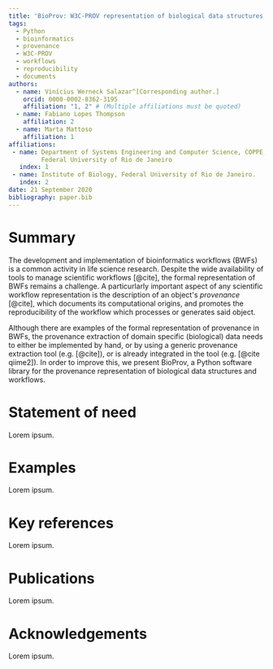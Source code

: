 ```yaml
---
title: 'BioProv: W3C-PROV representation of biological data structures and workflows'
tags:
  - Python
  - bioinformatics
  - provenance
  - W3C-PROV
  - workflows
  - reproducibility
  - documents
authors:
  - name: Vinícius Werneck Salazar^[Corresponding author.]
    orcid: 0000-0002-8362-3195
    affiliation: "1, 2" # (Multiple affiliations must be quoted)
  - name: Fabiano Lopes Thompson
    affiliation: 2
  - name: Marta Mattoso
    affiliation: 1
affiliations:
 - name: Department of Systems Engineering and Computer Science, COPPE,
         Federal University of Rio de Janeiro
   index: 1
 - name: Institute of Biology, Federal University of Rio de Janeiro.
   index: 2
date: 21 September 2020
bibliography: paper.bib
---
```


# Summary

The development and implementation of bioinformatics workflows (BWFs) is a common activity in life science research.
Despite the wide availability of tools to manage scientific workflows [@cite], the formal representation of
 BWFs remains a challenge. A particurlarly important aspect of any scientific workflow representation
 is the description of an object's *provenance* [@cite], which documents its computational origins, and promotes
 the reproducibility of the workflow which processes or generates said object.
 
 Although there are examples of the formal representation of provenance in BWFs, the provenance extraction of domain 
 specific (biological) data needs to either be implemented by hand, or by using a generic provenance extraction tool (e.g. [@cite]),
 or is already integrated in the tool (e.g. [@cite qiime2]). In order to improve this, we present BioProv, a Python
 software library for the provenance representation of biological data structures and workflows.

# Statement of need 

Lorem ipsum.

# Examples

Lorem ipsum.

# Key references

Lorem ipsum.

# Publications

Lorem ipsum.

# Acknowledgements

Lorem ipsum.

